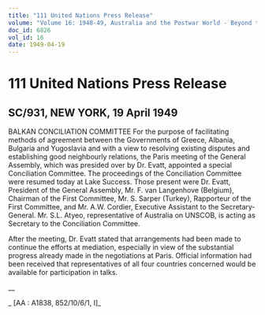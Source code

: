 ```yaml
---
title: "111 United Nations Press Release"
volume: "Volume 16: 1948-49, Australia and the Postwar World - Beyond the Region"
doc_id: 6826
vol_id: 16
date: 1949-04-19
---
```


# 111 United Nations Press Release

## SC/931, NEW YORK, 19 April 1949

BALKAN CONCILIATION COMMITTEE For the purpose of facilitating methods of agreement between the Governments of Greece, Albania, Bulgaria and Yugoslavia and with a view to resolving existing disputes and establishing good neighbourly relations, the Paris meeting of the General Assembly, which was presided over by Dr. Evatt, appointed a special Conciliation Committee. The proceedings of the Conciliation Committee were resumed today at Lake Success. Those present were Dr. Evatt, President of the General Assembly, Mr. F. van Langenhove (Belgium), Chairman of the First Committee, Mr. S. Sarper (Turkey), Rapporteur of the First Committee, and Mr. A.W. Cordier, Executive Assistant to the Secretary-General. Mr. S.L. Atyeo, representative of Australia on UNSCOB, is acting as Secretary to the Conciliation Committee.

After the meeting, Dr. Evatt stated that arrangements had been made to continue the efforts at mediation, especially in view of the substantial progress already made in the negotiations at Paris. Official information had been received that representatives of all four countries concerned would be available for participation in talks.

__

_ [AA : A1838, 852/10/6/1, I]_
